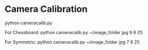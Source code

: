 # Camera Calibration

python cameracalib.py  <folder> <image type> <num rows> <num cols> <cell dimension>

For Chessboard: python cameracalib.py  ~/image_folder jpg 9 6 25

For Symmetric: python cameracalib.py  ~/image_folder jpg 7 6 25
